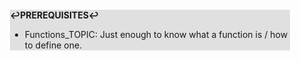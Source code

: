<div style="margin:2em; background-color: #e0e0e0;">

<strong>↩PREREQUISITES↩</strong>

 * Functions_TOPIC: Just enough to know what a function is / how to define one.

</div>

